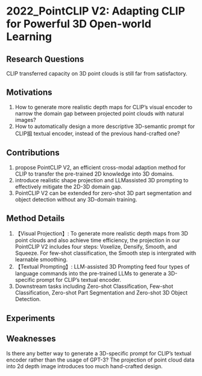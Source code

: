 # 2022_PointCLIP V2: Adapting CLIP for Powerful 3D Open-world Learning

## Research Questions
CLIP  transferred capacity on 3D point clouds is still far from satisfactory.
## Motivations
1. How to generate more realistic depth maps for CLIP’s visual encoder to narrow the domain gap between projected point clouds with natural images?
2. How to automatically design a more descriptive 3D-semantic prompt for CLIP抯 textual encoder, instead of the previous hand-crafted one?
## Contributions
1. propose PointCLIP V2, an efficient cross-modal adaption method for CLIP to transfer the pre-trained 2D knowledge into 3D domains.
2. introduce realistic shape projection and LLMassisted 3D prompting to effectively mitigate the 2D-3D domain gap.
3. PointCLIP V2 can be extended for zero-shot 3D part segmentation and object detection without any 3D-domain training.
## Method Details
1. 【Visual Projection】: To generate more realistic depth maps from 3D point clouds and also achieve time efficiency, the projection in our PointCLIP V2 includes four steps: Voxelize, Densify, Smooth, and Squeeze. For few-shot classification, the Smooth step is intergrated with learnable smoothing.
2. 【Textual Prompting】: LLM-assisted 3D Prompting feed four types of language commands into the pre-trained LLMs to generate a 3D-specific prompt for CLIP’s textual encoder.
3. Downstream tasks including Zero-shot Classification, Few-shot Classification, Zero-shot Part Segmentation and Zero-shot 3D Object Detection.
## Experiments

## Weaknesses
Is there any better way to generate a 3D-specific prompt for CLIP’s textual encoder rather than the usage of GPT-3?
The projection of point cloud data into 2d depth image introduces too much hand-crafted design.
